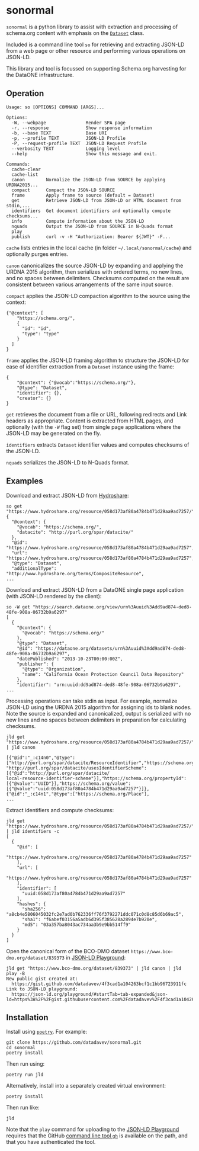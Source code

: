 # sonormal

`sonormal` is a python library to assist with extraction and processing of schema.org content with emphasis on the [`Dataset`](https://schema.org/Dataset) class.

Included is a command line tool `so` for retrieving and extracting JSON-LD from a web page or other resource and performing various operations on JSON-LD.

This library and tool is focussed on supporting Schema.org harvesting for the DataONE infrastructure.

## Operation

```
Usage: so [OPTIONS] COMMAND [ARGS]...

Options:
  -W, --webpage               Render SPA page
  -r, --response              Show response information
  -b, --base TEXT             Base URI
  -p, --profile TEXT          JSON-LD Profile
  -P, --request-profile TEXT  JSON-LD Request Profile
  --verbosity TEXT            Logging level
  --help                      Show this message and exit.

Commands:
  cache-clear
  cache-list
  canon        Normalize the JSON-LD from SOURCE by applying URDNA2015...
  compact      Compact the JSON-LD SOURCE
  frame        Apply frame to source (default = Dataset)
  get          Retrieve JSON-LD from JSON-LD or HTML document from stdin,...
  identifiers  Get document identifiers and optionally compute checksums...
  info         Compute information about the JSON-LD
  nquads       Output the JSON-LD from SOURCE in N-Quads format
  play
  publish      curl -v -H "Authorization: Bearer ${JWT}" -F...
```

`cache` lists entries in the local cache (in folder `~/.local/sonormal/cache`) and optionally purges entries.

`canon` canonicalizes the source JSON-LD by expanding and applying the URDNA 2015 algorithm, then serializes with ordered terms, no new lines, and no spaces between delimiters. Checksums computed on the result are consistent between various arrangements of the same input source.

`compact` applies the JSON-LD compaction algorithm to the source using the context:
```
{"@context": [
    "https://schema.org/", 
    { 
      "id": "id", 
      "type": "type" 
    }
  ]
}
```

`frame` applies the JSON-LD framing algorithm to structure the JSON-LD for ease of identifier extraction from a `Dataset` instance using the frame:
```
{
    "@context": {"@vocab":"https://schema.org/"},
    "@type": "Dataset",
    "identifier": {},
    "creator": {}
}
```

`get` retrieves the document from a file or URL, following redirects and Link headers as appropriate. Content is extracted from HTML pages, and optionally (with the `-W` flag set) from single page applications where the JSON-LD may be generated on the fly.

`identifiers` extracts `Dataset` identifier values and computes checksums of the JSON-LD.

`nquads` serializes the JSON-LD to N-Quads format.

## Examples

Download and extract JSON-LD from [Hydroshare](https://www.hydroshare.org/):

```
so get "https://www.hydroshare.org/resource/058d173af80a4784b471d29aa9ad7257/"
{
  "@context": {
    "@vocab": "https://schema.org/",
    "datacite": "http://purl.org/spar/datacite/"
  },
  "@id": "https://www.hydroshare.org/resource/058d173af80a4784b471d29aa9ad7257",
  "url": "https://www.hydroshare.org/resource/058d173af80a4784b471d29aa9ad7257",
  "@type": "Dataset",
  "additionalType": "http://www.hydroshare.org/terms/CompositeResource",
...
```

Download and extract JSON-LD from a DataONE single page application (with JSON-LD rendered by the client):

```
so -W get "https://search.dataone.org/view/urn%3Auuid%3Add9ad874-ded8-48fe-908a-06732b9a6297"
[
  {
    "@context": {
      "@vocab": "https://schema.org/"
    },
    "@type": "Dataset",
    "@id": "https://dataone.org/datasets/urn%3Auuid%3Add9ad874-ded8-48fe-908a-06732b9a6297",
    "datePublished": "2013-10-23T00:00:00Z",
    "publisher": {
      "@type": "Organization",
      "name": "California Ocean Protection Council Data Repository"
    },
    "identifier": "urn:uuid:dd9ad874-ded8-48fe-908a-06732b9a6297",
...
```

Processing operations can take stdin as input. For example, normalize JSON-LD using the URDNA 2015 algorithm for assigning ids to blank nodes. Note the source is expanded and canonicalized, output is serialized with no new lines and no spaces between delimiters in preparation for calculating checksums. 

```
jld get "https://www.hydroshare.org/resource/058d173af80a4784b471d29aa9ad7257/" | jld canon

[{"@id":"_:c14n0","@type":["http://purl.org/spar/datacite/ResourceIdentifier","https://schema.org/PropertyValue"],
"http://purl.org/spar/datacite/usesIdentifierScheme":[{"@id":"http://purl.org/spar/datacite/
local-resource-identifier-scheme"}],"https://schema.org/propertyId":[{"@value":"UUID"}],"https://schema.org/value":
[{"@value":"uuid:058d173af80a4784b471d29aa9ad7257"}]},{"@id":"_:c14n1","@type":["https://schema.org/Place"],
...
```

Extract identifiers and compute checksums:

```
jld get "https://www.hydroshare.org/resource/058d173af80a4784b471d29aa9ad7257/" | jld identifiers -c
[
  {
    "@id": [
      "https://www.hydroshare.org/resource/058d173af80a4784b471d29aa9ad7257"
    ],
    "url": [
      "https://www.hydroshare.org/resource/058d173af80a4784b471d29aa9ad7257"
    ],
    "identifier": [
      "uuid:058d173af80a4784b471d29aa9ad7257"
    ],
    "hashes": {
      "sha256": "a8cb4e5806045032fc2e7ad0b762336ff76f3792271ddc071c0d8c85d6b69ac5",
      "sha1": "f6abef03156a5adb6d395f385628a2894e7b920e",
      "md5": "03a357ba8043ac734aa3b9e9bb514ff9"
    }
  }
]
```

Open the canonical form of the BCO-DMO dataset `https://www.bco-dmo.org/dataset/839373` in [JSON-LD Playground](https://json-ld.org/playground/):

```
jld get "https://www.bco-dmo.org/dataset/839373" | jld canon | jld play -B
New public gist created at: 
  https://gist.github.com/datadavev/4f3cad1a104263bcf1c1bb96723911fc
Link to JSON-LD playground:
  https://json-ld.org/playground/#startTab=tab-expanded&json-ld=https%3A%2F%2Fgist.githubusercontent.com%2Fdatadavev%2F4f3cad1a104263bcf1c1bb96723911fc%2Fraw
```


## Installation

Install using [`poetry`](https://python-poetry.org/). For example:

```
git clone https://github.com/datadavev/sonormal.git
cd sonormal
poetry install
```
Then run using:
```
poetry run jld
```

Alternatively, install into a separately created virtual environment:
```
poetry install
```
Then run like:
```
jld
```

Note that the `play` command for uploading to the [JSON-LD Playground](https://json-ld.org/playground/) requires that the GitHub [command line tool `gh`](https://github.com/cli/cli) is available on the path, and that you have authenticated the tool.
